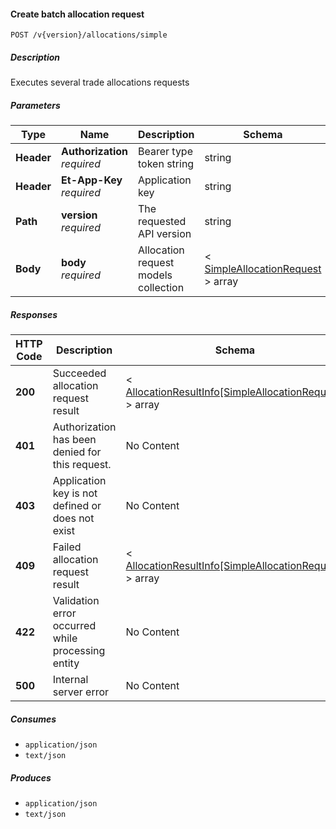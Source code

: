 
<a name="allocations_allocatesimplebatch"></a>
#### Create batch allocation request
```
POST /v{version}/allocations/simple
```


##### Description
Executes several trade allocations requests


##### Parameters

|Type|Name|Description|Schema|Default|
|---|---|---|---|---|
|**Header**|**Authorization**  <br>*required*|Bearer type token string|string||
|**Header**|**Et-App-Key**  <br>*required*|Application key|string||
|**Path**|**version**  <br>*required*|The requested API version|string|`"1.0"`|
|**Body**|**body**  <br>*required*|Allocation request models collection|< [SimpleAllocationRequest](#simpleallocationrequest) > array||


##### Responses

|HTTP Code|Description|Schema|
|---|---|---|
|**200**|Succeeded allocation request result|< [AllocationResultInfo[SimpleAllocationRequest]](#allocationresultinfo-simpleallocationrequest) > array|
|**401**|Authorization has been denied for this request.|No Content|
|**403**|Application key is not defined or does not exist|No Content|
|**409**|Failed allocation request result|< [AllocationResultInfo[SimpleAllocationRequest]](#allocationresultinfo-simpleallocationrequest) > array|
|**422**|Validation error occurred while processing entity|No Content|
|**500**|Internal server error|No Content|


##### Consumes

* `application/json`
* `text/json`


##### Produces

* `application/json`
* `text/json`



